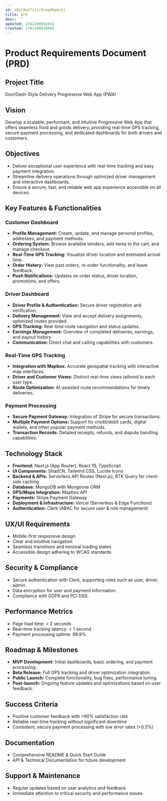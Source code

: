 ```yaml
---
id: s8el9ok7iicc5cnq4kpmi5j
title: prd
desc: ''
updated: 1741286652841
created: 1741286616966
---
```

# Product Requirements Document (PRD)

## Project Title
DoorDash-Style Delivery Progressive Web App (PWA)

## Vision
Develop a scalable, performant, and intuitive Progressive Web App that offers seamless food and goods delivery, providing real-time GPS tracking, secure payment processing, and dedicated dashboards for both drivers and customers.

## Objectives
- Deliver exceptional user experience with real-time tracking and easy payment integration.
- Streamline delivery operations through optimized driver management and interactive dashboards.
- Ensure a secure, fast, and reliable web app experience accessible on all devices.

## Key Features & Functionalities

### Customer Dashboard
- **Profile Management:** Create, update, and manage personal profiles, addresses, and payment methods.
- **Ordering System:** Browse available vendors, add items to the cart, and manage checkout.
- **Real-Time GPS Tracking:** Visualize driver location and estimated arrival time.
- **Order History:** View past orders, re-order functionality, and leave feedback.
- **Push Notifications:** Updates on order status, driver location, promotions, and offers.

### Driver Dashboard
- **Driver Profile & Authentication:** Secure driver registration and verification.
- **Delivery Management:** View and accept delivery assignments, optimized routes provided.
- **GPS Tracking:** Real-time route navigation and status updates.
- **Earnings Management:** Overview of completed deliveries, earnings, and payout history.
- **Communication:** Direct chat and calling capabilities with customers.

### Real-Time GPS Tracking
- **Integration with Mapbox:** Accurate geospatial tracking with interactive map interfaces.
- **Driver and Customer Views:** Distinct real-time views tailored to each user type.
- **Route Optimization:** AI-assisted route recommendations for timely deliveries.

### Payment Processing
- **Secure Payment Gateway:** Integration of Stripe for secure transactions.
- **Multiple Payment Options:** Support for credit/debit cards, digital wallets, and other popular payment methods.
- **Transaction Records:** Detailed receipts, refunds, and dispute handling capabilities.

## Technology Stack
- **Frontend:** Next.js (App Router), React 19, TypeScript
- **UI Components:** ShadCN, Tailwind CSS, Lucide Icons
- **Backend & APIs:** Serverless API Routes (Next.js), RTK Query for client-side caching
- **Database:** MongoDB with Mongoose ORM
- **GPS/Maps Integration:** Mapbox API
- **Payments:** Stripe Payment Gateway
- **Deployment & Infrastructure:** Vercel (Serverless & Edge Functions)
- **Authentication:** Clerk (ABAC for secure user & role management)

## UX/UI Requirements
- Mobile-first responsive design
- Clear and intuitive navigation
- Seamless transitions and minimal loading states
- Accessible design adhering to WCAG standards

## Security & Compliance
- Secure authentication with Clerk, supporting roles such as user, driver, admin.
- Data encryption for user and payment information.
- Compliance with GDPR and PCI DSS.

## Performance Metrics
- Page load time: < 2 seconds
- Real-time tracking latency: < 1 second
- Payment processing uptime: 99.9%

## Roadmap & Milestones
- **MVP Development:** Initial dashboards, basic ordering, and payment processing.
- **Beta Release:** Full GPS tracking and driver optimization integration.
- **Public Launch:** Complete functionality, bug fixes, performance tuning.
- **Post-launch:** Ongoing feature updates and optimizations based on user feedback.

## Success Criteria
- Positive customer feedback with >90% satisfaction rate
- Reliable real-time tracking without significant downtime
- Consistent, secure payment processing with low error rates (<0.5%)

## Documentation
- Comprehensive README & Quick Start Guide
- API & Technical Documentation for future development

## Support & Maintenance
- Regular updates based on user analytics and feedback
- Immediate attention to critical security and performance issues

